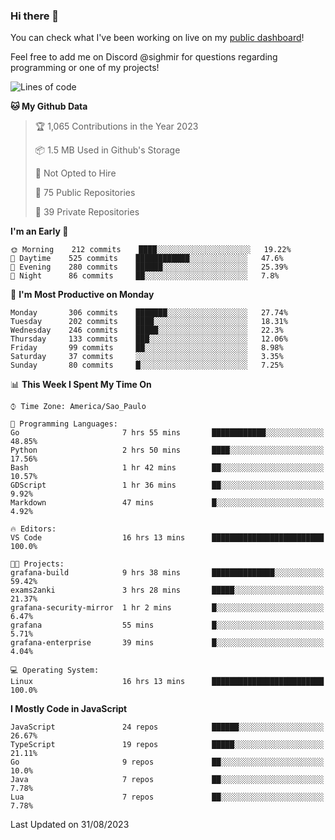### Hi there 👋

<!--
**guicaulada/guicaulada** is a ✨ _special_ ✨ repository because its `README.md` (this file) appears on your GitHub profile.

Here are some ideas to get you started:

- 🔭 I’m currently working on ...
- 🌱 I’m currently learning ...
- 👯 I’m looking to collaborate on ...
- 🤔 I’m looking for help with ...
- 💬 Ask me about ...
- 📫 How to reach me: ...
- 😄 Pronouns: ...
- ⚡ Fun fact: ...
-->

You can check what I've been working on live on my [public dashboard](https://guicaulada.grafana.net/public-dashboards/7b7f644500ec4e6cb5d7a4e7b5ed0dab)!

Feel free to add me on Discord @sighmir for questions regarding programming or one of my projects!

<!--START_SECTION:waka-->
![Lines of code](https://img.shields.io/badge/From%20Hello%20World%20I%27ve%20Written-12.2%20million%20lines%20of%20code-blue)

**🐱 My Github Data** 

> 🏆 1,065 Contributions in the Year 2023
 > 
> 📦 1.5 MB Used in Github's Storage 
 > 
> 🚫 Not Opted to Hire
 > 
> 📜 75 Public Repositories 
 > 
> 🔑 39 Private Repositories  
 > 
**I'm an Early 🐤** 

```text
🌞 Morning    212 commits    ████░░░░░░░░░░░░░░░░░░░░░   19.22% 
🌆 Daytime    525 commits    ████████████░░░░░░░░░░░░░   47.6% 
🌃 Evening    280 commits    ██████░░░░░░░░░░░░░░░░░░░   25.39% 
🌙 Night      86 commits     ██░░░░░░░░░░░░░░░░░░░░░░░   7.8%

```
📅 **I'm Most Productive on Monday** 

```text
Monday       306 commits    ███████░░░░░░░░░░░░░░░░░░   27.74% 
Tuesday      202 commits    ████░░░░░░░░░░░░░░░░░░░░░   18.31% 
Wednesday    246 commits    █████░░░░░░░░░░░░░░░░░░░░   22.3% 
Thursday     133 commits    ███░░░░░░░░░░░░░░░░░░░░░░   12.06% 
Friday       99 commits     ██░░░░░░░░░░░░░░░░░░░░░░░   8.98% 
Saturday     37 commits     ░░░░░░░░░░░░░░░░░░░░░░░░░   3.35% 
Sunday       80 commits     █░░░░░░░░░░░░░░░░░░░░░░░░   7.25%

```


📊 **This Week I Spent My Time On** 

```text
⌚︎ Time Zone: America/Sao_Paulo

💬 Programming Languages: 
Go                       7 hrs 55 mins       ████████████░░░░░░░░░░░░░   48.85% 
Python                   2 hrs 50 mins       ████░░░░░░░░░░░░░░░░░░░░░   17.56% 
Bash                     1 hr 42 mins        ██░░░░░░░░░░░░░░░░░░░░░░░   10.57% 
GDScript                 1 hr 36 mins        ██░░░░░░░░░░░░░░░░░░░░░░░   9.92% 
Markdown                 47 mins             █░░░░░░░░░░░░░░░░░░░░░░░░   4.92%

🔥 Editors: 
VS Code                  16 hrs 13 mins      █████████████████████████   100.0%

🐱‍💻 Projects: 
grafana-build            9 hrs 38 mins       ██████████████░░░░░░░░░░░   59.42% 
exams2anki               3 hrs 28 mins       █████░░░░░░░░░░░░░░░░░░░░   21.37% 
grafana-security-mirror  1 hr 2 mins         █░░░░░░░░░░░░░░░░░░░░░░░░   6.47% 
grafana                  55 mins             █░░░░░░░░░░░░░░░░░░░░░░░░   5.71% 
grafana-enterprise       39 mins             █░░░░░░░░░░░░░░░░░░░░░░░░   4.04%

💻 Operating System: 
Linux                    16 hrs 13 mins      █████████████████████████   100.0%

```

**I Mostly Code in JavaScript** 

```text
JavaScript               24 repos            ██████░░░░░░░░░░░░░░░░░░░   26.67% 
TypeScript               19 repos            █████░░░░░░░░░░░░░░░░░░░░   21.11% 
Go                       9 repos             ██░░░░░░░░░░░░░░░░░░░░░░░   10.0% 
Java                     7 repos             ██░░░░░░░░░░░░░░░░░░░░░░░   7.78% 
Lua                      7 repos             ██░░░░░░░░░░░░░░░░░░░░░░░   7.78%

```



 Last Updated on 31/08/2023
<!--END_SECTION:waka-->
